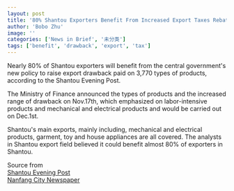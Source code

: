 ```yaml
---
layout: post
title: '80% Shantou Exporters Benefit From Increased Export Taxes Rebates'
author: 'Bobo Zhu'
image: ''
categories: ['News in Brief', '未分类']
tags: ['benefit', 'drawback', 'export', 'tax']
---
```


Nearly 80% of Shantou exporters will benefit from the central government's new policy to raise export drawback paid on 3,770 types of products, according to the Shantou Evening Post.

The Ministry of Finance announced the types of products and the increased range of drawback on Nov.17th, which emphasized on labor-intensive products and mechanical and electrical products and would be carried out on Dec.1st.

Shantou's main exports, mainly including, mechanical and electrical products, garment, toy and house appliances are all covered. The analysts in Shantou export field believed it could benefit almost 80% of exporters in Shantou.

Source from<br>
[Shantou Evening Post](http://www.dahuawang.com/localnews/showlocal.asp?no=111763)<br>
[Nanfang City Newspaper](http://epaper.nddaily.com/A/html/2008-11/18/content_631213.htm)
